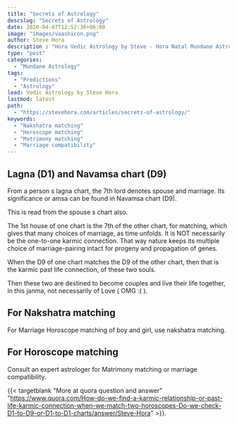 ```yaml
---
title: "Secrets of Astrology"
descslug: "Secrets of Astrology"
date: 2020-04-07T12:52:36+06:00
image: "images/vaashicon.png"
author: Steve Hora
description : "Hora Vedic Astrology by Steve - Hora Natal Mundane Astrology Horoscope Reading Predictions Secret"
type: "post"
categories: 
  - "Mundane Astrology"
tags:
  - "Predictions"
  - "Astrology"
lead: Vedic Astrology by Steve Hora
lastmod: latest 
path:
  - "https://stevehora.com/articles/secrets-of-astrology/"
keywords:
  - "Nakshatra matching"
  - "Horoscope matching"
  - "Matrimony matching"
  - "Marriage compatibility"
---
```


## Lagna (D1) and Navamsa chart (D9)
From a person s lagna chart, the 7th lord denotes spouse and marriage.
Its significance or amsa can be found in Navamsa chart (D9).

This is read from the spouse s chart also.

The 1st house of one chart is the 7th of the other chart, for matching, which gives that many choices of marriage, as time unfolds. It is NOT necessarily be the one-to-one karmic connection.
That way nature keeps its multiple choice of marriage-pairing intact for progeny and propagation of genes.

When the D9 of one chart matches the D9 of the other chart, then that is the karmic past life connection,
of these two souls.

Then these two are destined to become couples and live their life together, in this janma, not necessarily of Love ( OMG :( ).

## For Nakshatra matching

For Marriage Horoscope matching of boy and girl, use nakshatra matching.

## For Horoscope matching

Consult an expert astrologer for Matrimony matching or marriage compatibility.


{{< targetblank "More at quora question and answer" "https://www.quora.com/How-do-we-find-a-karmic-relationship-or-past-life-karmic-connection-when-we-match-two-horoscopes-Do-we-check-D1-to-D9-or-D1-to-D1-charts/answer/Steve-Hora" >}}.
